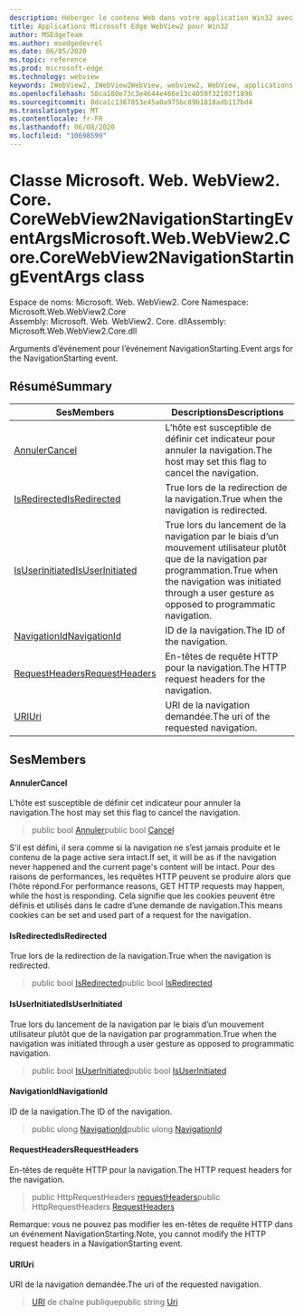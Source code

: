 ```yaml
---
description: Héberger le contenu Web dans votre application Win32 avec le contrôle Microsoft Edge WebView2
title: Applications Microsoft Edge WebView2 pour Win32
author: MSEdgeTeam
ms.author: msedgedevrel
ms.date: 06/05/2020
ms.topic: reference
ms.prod: microsoft-edge
ms.technology: webview
keywords: IWebView2, IWebView2WebView, webview2, WebView, applications Win32, Win32, Edge, ICoreWebView2, ICoreWebView2Controller, contrôle de navigateur, html Edge
ms.openlocfilehash: 58ca180e73c3e4644e466e13c4059f32102f1896
ms.sourcegitcommit: 8dca1c1367853e45a0a975bc89b1818adb117bd4
ms.translationtype: MT
ms.contentlocale: fr-FR
ms.lasthandoff: 06/08/2020
ms.locfileid: "10698599"
---
```

# <span data-ttu-id="d996b-104">Classe Microsoft. Web. WebView2. Core. CoreWebView2NavigationStartingEventArgs</span><span class="sxs-lookup"><span data-stu-id="d996b-104">Microsoft.Web.WebView2.Core.CoreWebView2NavigationStartingEventArgs class</span></span> 

<span data-ttu-id="d996b-105">Espace de noms: Microsoft. Web. WebView2. Core </span><span class="sxs-lookup"><span data-stu-id="d996b-105">Namespace: Microsoft.Web.WebView2.Core</span></span>\
<span data-ttu-id="d996b-106">Assembly: Microsoft. Web. WebView2. Core. dll</span><span class="sxs-lookup"><span data-stu-id="d996b-106">Assembly: Microsoft.Web.WebView2.Core.dll</span></span>

<span data-ttu-id="d996b-107">Arguments d’événement pour l’événement NavigationStarting.</span><span class="sxs-lookup"><span data-stu-id="d996b-107">Event args for the NavigationStarting event.</span></span>

## <span data-ttu-id="d996b-108">Résumé</span><span class="sxs-lookup"><span data-stu-id="d996b-108">Summary</span></span>

 <span data-ttu-id="d996b-109">Ses</span><span class="sxs-lookup"><span data-stu-id="d996b-109">Members</span></span>                        | <span data-ttu-id="d996b-110">Descriptions</span><span class="sxs-lookup"><span data-stu-id="d996b-110">Descriptions</span></span>
--------------------------------|---------------------------------------------
[<span data-ttu-id="d996b-111">Annuler</span><span class="sxs-lookup"><span data-stu-id="d996b-111">Cancel</span></span>](#cancel) | <span data-ttu-id="d996b-112">L’hôte est susceptible de définir cet indicateur pour annuler la navigation.</span><span class="sxs-lookup"><span data-stu-id="d996b-112">The host may set this flag to cancel the navigation.</span></span>
[<span data-ttu-id="d996b-113">IsRedirected</span><span class="sxs-lookup"><span data-stu-id="d996b-113">IsRedirected</span></span>](#isredirected) | <span data-ttu-id="d996b-114">True lors de la redirection de la navigation.</span><span class="sxs-lookup"><span data-stu-id="d996b-114">True when the navigation is redirected.</span></span>
[<span data-ttu-id="d996b-115">IsUserInitiated</span><span class="sxs-lookup"><span data-stu-id="d996b-115">IsUserInitiated</span></span>](#isuserinitiated) | <span data-ttu-id="d996b-116">True lors du lancement de la navigation par le biais d’un mouvement utilisateur plutôt que de la navigation par programmation.</span><span class="sxs-lookup"><span data-stu-id="d996b-116">True when the navigation was initiated through a user gesture as opposed to programmatic navigation.</span></span>
[<span data-ttu-id="d996b-117">NavigationId</span><span class="sxs-lookup"><span data-stu-id="d996b-117">NavigationId</span></span>](#navigationid) | <span data-ttu-id="d996b-118">ID de la navigation.</span><span class="sxs-lookup"><span data-stu-id="d996b-118">The ID of the navigation.</span></span>
[<span data-ttu-id="d996b-119">RequestHeaders</span><span class="sxs-lookup"><span data-stu-id="d996b-119">RequestHeaders</span></span>](#requestheaders) | <span data-ttu-id="d996b-120">En-têtes de requête HTTP pour la navigation.</span><span class="sxs-lookup"><span data-stu-id="d996b-120">The HTTP request headers for the navigation.</span></span>
[<span data-ttu-id="d996b-121">URI</span><span class="sxs-lookup"><span data-stu-id="d996b-121">Uri</span></span>](#uri) | <span data-ttu-id="d996b-122">URI de la navigation demandée.</span><span class="sxs-lookup"><span data-stu-id="d996b-122">The uri of the requested navigation.</span></span>

## <span data-ttu-id="d996b-123">Ses</span><span class="sxs-lookup"><span data-stu-id="d996b-123">Members</span></span>

#### <span data-ttu-id="d996b-124">Annuler</span><span class="sxs-lookup"><span data-stu-id="d996b-124">Cancel</span></span> 

<span data-ttu-id="d996b-125">L’hôte est susceptible de définir cet indicateur pour annuler la navigation.</span><span class="sxs-lookup"><span data-stu-id="d996b-125">The host may set this flag to cancel the navigation.</span></span>

> <span data-ttu-id="d996b-126">public bool [Annuler](#cancel)</span><span class="sxs-lookup"><span data-stu-id="d996b-126">public bool [Cancel](#cancel)</span></span>

<span data-ttu-id="d996b-127">S’il est défini, il sera comme si la navigation ne s’est jamais produite et le contenu de la page active sera intact.</span><span class="sxs-lookup"><span data-stu-id="d996b-127">If set, it will be as if the navigation never happened and the current page's content will be intact.</span></span> <span data-ttu-id="d996b-128">Pour des raisons de performances, les requêtes HTTP peuvent se produire alors que l’hôte répond.</span><span class="sxs-lookup"><span data-stu-id="d996b-128">For performance reasons, GET HTTP requests may happen, while the host is responding.</span></span> <span data-ttu-id="d996b-129">Cela signifie que les cookies peuvent être définis et utilisés dans le cadre d’une demande de navigation.</span><span class="sxs-lookup"><span data-stu-id="d996b-129">This means cookies can be set and used part of a request for the navigation.</span></span>

#### <span data-ttu-id="d996b-130">IsRedirected</span><span class="sxs-lookup"><span data-stu-id="d996b-130">IsRedirected</span></span> 

<span data-ttu-id="d996b-131">True lors de la redirection de la navigation.</span><span class="sxs-lookup"><span data-stu-id="d996b-131">True when the navigation is redirected.</span></span>

> <span data-ttu-id="d996b-132">public bool [IsRedirected](#isredirected)</span><span class="sxs-lookup"><span data-stu-id="d996b-132">public bool [IsRedirected](#isredirected)</span></span>

#### <span data-ttu-id="d996b-133">IsUserInitiated</span><span class="sxs-lookup"><span data-stu-id="d996b-133">IsUserInitiated</span></span> 

<span data-ttu-id="d996b-134">True lors du lancement de la navigation par le biais d’un mouvement utilisateur plutôt que de la navigation par programmation.</span><span class="sxs-lookup"><span data-stu-id="d996b-134">True when the navigation was initiated through a user gesture as opposed to programmatic navigation.</span></span>

> <span data-ttu-id="d996b-135">public bool [IsUserInitiated](#isuserinitiated)</span><span class="sxs-lookup"><span data-stu-id="d996b-135">public bool [IsUserInitiated](#isuserinitiated)</span></span>

#### <span data-ttu-id="d996b-136">NavigationId</span><span class="sxs-lookup"><span data-stu-id="d996b-136">NavigationId</span></span> 

<span data-ttu-id="d996b-137">ID de la navigation.</span><span class="sxs-lookup"><span data-stu-id="d996b-137">The ID of the navigation.</span></span>

> <span data-ttu-id="d996b-138">public ulong [NavigationId](#navigationid)</span><span class="sxs-lookup"><span data-stu-id="d996b-138">public ulong [NavigationId](#navigationid)</span></span>

#### <span data-ttu-id="d996b-139">RequestHeaders</span><span class="sxs-lookup"><span data-stu-id="d996b-139">RequestHeaders</span></span> 

<span data-ttu-id="d996b-140">En-têtes de requête HTTP pour la navigation.</span><span class="sxs-lookup"><span data-stu-id="d996b-140">The HTTP request headers for the navigation.</span></span>

> <span data-ttu-id="d996b-141">public HttpRequestHeaders [requestHeaders](#requestheaders)</span><span class="sxs-lookup"><span data-stu-id="d996b-141">public HttpRequestHeaders [RequestHeaders](#requestheaders)</span></span>

<span data-ttu-id="d996b-142">Remarque: vous ne pouvez pas modifier les en-têtes de requête HTTP dans un événement NavigationStarting.</span><span class="sxs-lookup"><span data-stu-id="d996b-142">Note, you cannot modify the HTTP request headers in a NavigationStarting event.</span></span>

#### <span data-ttu-id="d996b-143">URI</span><span class="sxs-lookup"><span data-stu-id="d996b-143">Uri</span></span> 

<span data-ttu-id="d996b-144">URI de la navigation demandée.</span><span class="sxs-lookup"><span data-stu-id="d996b-144">The uri of the requested navigation.</span></span>

> <span data-ttu-id="d996b-145">[URI](#uri) de chaîne publique</span><span class="sxs-lookup"><span data-stu-id="d996b-145">public string [Uri](#uri)</span></span>

